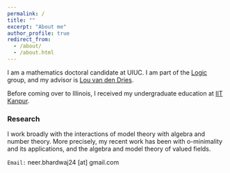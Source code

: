 ```yaml
---
permalink: /
title: ""
excerpt: "About me"
author_profile: true
redirect_from: 
  - /about/
  - /about.html
---
```

I am a mathematics doctoral candidate at UIUC. I am part of the <a href="https://math.illinois.edu/research/faculty-research/logic" target="_blank">Logic</a> group, and my advisor is <a href="https://math.illinois.edu/directory/profile/vddries" target="_blank">Lou van den Dries</a>. 
        
Before coming over to Illinois, I received my undergraduate education at <a href="https://en.wikipedia.org/wiki/Indian_Institute_of_Technology_Kanpur" target="_blank"> IIT Kanpur</a>.

### Research

I work broadly with the interactions of model theory with algebra and number theory. More precisely, my recent work has been with o-minimality and its applications, and the algebra and model theory of valued fields.


`Email:` neer.bhardwaj24 [at] gmail.com

<script type="text/javascript"
  src="https://www.maths.nottingham.ac.uk/plp/pmadw/LaTeXMathML.js">
 </script>






